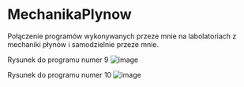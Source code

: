 # MechanikaPlynow

Połączenie programów wykonywanych przeze mnie na labolatoriach z mechaniki płynów i samodzielnie przeze mnie.

Rysunek do programu numer 9
![image](https://user-images.githubusercontent.com/62513514/150312498-3971f28d-2d22-42a4-9f12-92090a7a9816.png)

Rysunek do programu numer 10
![image](https://user-images.githubusercontent.com/62513514/150320599-fe2bb9d0-a75c-42d5-8b88-cab26f869287.png)


